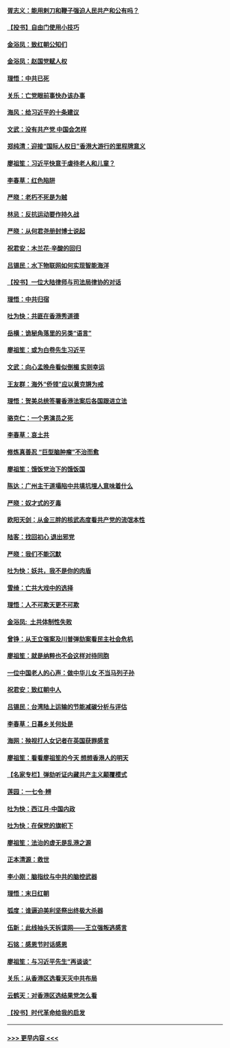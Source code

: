#### [胥志义：能用剌刀和鞭子强迫人民共产和公有吗？](../pages/nsc993/n11720569.md?t=12132233) 
#### [【投书】自由门使用小技巧](../pages/nsc993/n11720180.md?t=12132233) 
#### [金浴凤：致红朝公知们](../pages/nsc993/n11720563.md?t=12132233) 
#### [金浴凤：赵国党赋人权](../pages/nsc993/n11720533.md?t=12132233) 
#### [理悟：中共已死](../pages/nsc993/n11720233.md?t=12132233) 
#### [关乐：亡党眼前事快办该办事](../pages/nsc993/n11719160.md?t=12132233) 
#### [海风：给习近平的十条建议](../pages/nsc993/n11717616.md?t=12132233) 
#### [文武：没有共产党 中国会怎样](../pages/nsc993/n11717584.md?t=12132233) 
#### [郑纯清：迎接“国际人权日”香港大游行的里程牌意义](../pages/nsc993/n11717417.md?t=12132233) 
#### [廖祖笙：习近平快意于虐待老人和儿童？](../pages/nsc993/n11715313.md?t=12132233) 
#### [李春草：红色陷阱](../pages/nsc993/n11715029.md?t=12132233) 
#### [严晓：老朽不死是为贼](../pages/nsc993/n11712910.md?t=12132233) 
#### [林忌：反抗运动要作持久战](../pages/nsc993/n11712623.md?t=12132233) 
#### [严晓：从何君尧册封博士说起](../pages/nsc993/n11712465.md?t=12132233) 
#### [祝君安：木兰花·辛酸的回归](../pages/nsc993/n11712381.md?t=12132233) 
#### [吕锡民：水下物联网如何实现智能海洋](../pages/nsc993/n11711158.md?t=12132233) 
#### [【投书】一位大陆律师与司法局律协的对话](../pages/nsc993/n11709675.md?t=12132233) 
#### [理悟：中共归宿](../pages/nsc993/n11710059.md?t=12132233) 
#### [吐为快：共匪在香港秀道德](../pages/nsc993/n11709979.md?t=12132233) 
#### [岳横：诡秘角落里的另类“语言”](../pages/nsc993/n11709792.md?t=12132233) 
#### [廖祖笙：或为白卷先生习近平](../pages/nsc993/n11708330.md?t=12132233) 
#### [文武：向心孟晚舟看似倒楣 实则幸运](../pages/nsc993/n11708236.md?t=12132233) 
#### [王友群：海外“侨领”应以黄克锵为戒](../pages/nsc993/n11706176.md?t=12132233) 
#### [理悟：贺美总统签署香港法案后各国跟进立法](../pages/nsc993/n11706853.md?t=12132233) 
#### [骆克仁：一个男演员之死](../pages/nsc993/n11706677.md?t=12132233) 
#### [李春草：哀土共](../pages/nsc993/n11706255.md?t=12132233) 
#### [修炼真善忍 “巨型脑肿瘤”不治而愈](../pages/nsc993/n11705340.md?t=12132233) 
#### [廖祖笙：饿饭党治下的饿饭国](../pages/nsc993/n11705085.md?t=12132233) 
#### [陈达：广州主干道塌陷中共填坑埋人意味着什么](../pages/nsc993/n11705046.md?t=12132233) 
#### [严晓：奴才式的歹毒](../pages/nsc993/n11704826.md?t=12132233) 
#### [欧阳天剑：从金三胖的核武态度看共产党的流氓本性](../pages/nsc993/n11702238.md?t=12132233) 
#### [陆客：找回初心 退出邪党](../pages/nsc993/n11702213.md?t=12132233) 
#### [严晓：我们不能沉默](../pages/nsc993/n11702110.md?t=12132233) 
#### [吐为快：妖共，我不是你的肉盾](../pages/nsc993/n11701366.md?t=12132233) 
#### [雪绮：亡共大戏中的选择](../pages/nsc993/n11699922.md?t=12132233) 
#### [理悟：人不可欺天更不可欺](../pages/nsc993/n11699657.md?t=12132233) 
#### [金浴凤:  土共体制性失败](../pages/nsc993/n11699361.md?t=12132233) 
#### [曾铮：从王立强案及川普弹劾案看民主社会危机](../pages/nsc993/n11699318.md?t=12132233) 
#### [廖祖笙：就是纳粹也不会这样对待同胞](../pages/nsc993/n11697658.md?t=12132233) 
#### [一位中国老人的心声：做中华儿女 不当马列子孙](../pages/nsc993/n11697525.md?t=12132233) 
#### [祝君安：致红朝中人](../pages/nsc993/n11697518.md?t=12132233) 
#### [吕锡民：台湾陆上运输的节能减碳分析与评估](../pages/nsc993/n11694983.md?t=12132233) 
#### [李春草：日暮乡关何处是](../pages/nsc993/n11694805.md?t=12132233) 
#### [海网：殃视打人女记者在英国获罪感言](../pages/nsc993/n11693832.md?t=12132233) 
#### [廖祖笙：看看廖祖笙的今天 想想香港人的明天](../pages/nsc993/n11693707.md?t=12132233) 
#### [【名家专栏】弹劾听证内藏共产主义颠覆模式](../pages/nsc993/n11693563.md?t=12132233) 
#### [莲园：一七令‧辨](../pages/nsc993/n11692558.md?t=12132233) 
#### [吐为快：西江月·中国内政](../pages/nsc993/n11692071.md?t=12132233) 
#### [吐为快：在保党的旗帜下](../pages/nsc993/n11691188.md?t=12132233) 
#### [廖祖笙：法治的虚无是乱港之源](../pages/nsc993/n11690605.md?t=12132233) 
#### [正本清源：救世](../pages/nsc993/n11689134.md?t=12132233) 
#### [李小刚：脑指纹与中共的脑控武器](../pages/nsc993/n11688900.md?t=12132233) 
#### [理悟：末日红朝](../pages/nsc993/n11688829.md?t=12132233) 
#### [弧度：谁逼迫美利坚祭出终极大杀器](../pages/nsc993/n11688735.md?t=12132233) 
#### [伍新：此线抽头天拆谍网——王立强叛逃感言](../pages/nsc993/n11687981.md?t=12132233) 
#### [石铭：感恩节时话感恩](../pages/nsc993/n11687568.md?t=12132233) 
#### [廖祖笙：与习近平先生“再谈谈”](../pages/nsc993/n11687005.md?t=12132233) 
#### [关乐：从香港区选看天灭中共布局](../pages/nsc993/n11686647.md?t=12132233) 
#### [云鹤天：对香港区选结果党怎么看](../pages/nsc993/n11686216.md?t=12132233) 
#### [【投书】时代革命给我的启发](../pages/nsc993/n11684287.md?t=12132233) 

----
#### [ >>> 更早内容 <<< ](../indexes/nsc993-earlier.md)
